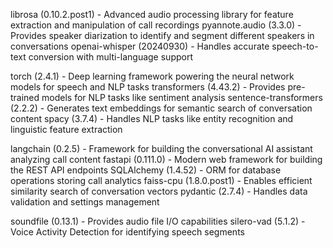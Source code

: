 librosa (0.10.2.post1) - Advanced audio processing library for feature extraction and manipulation of call recordings
pyannote.audio (3.3.0) - Provides speaker diarization to identify and segment different speakers in conversations
openai-whisper (20240930) - Handles accurate speech-to-text conversion with multi-language support

torch (2.4.1) - Deep learning framework powering the neural network models for speech and NLP tasks
transformers (4.43.2) - Provides pre-trained models for NLP tasks like sentiment analysis
sentence-transformers (2.2.2) - Generates text embeddings for semantic search of conversation content
spacy (3.7.4) - Handles NLP tasks like entity recognition and linguistic feature extraction

langchain (0.2.5) - Framework for building the conversational AI assistant analyzing call content
fastapi (0.111.0) - Modern web framework for building the REST API endpoints
SQLAlchemy (1.4.52) - ORM for database operations storing call analytics
faiss-cpu (1.8.0.post1) - Enables efficient similarity search of conversation vectors
pydantic (2.7.4) - Handles data validation and settings management

soundfile (0.13.1) - Provides audio file I/O capabilities
silero-vad (5.1.2) - Voice Activity Detection for identifying speech segments
